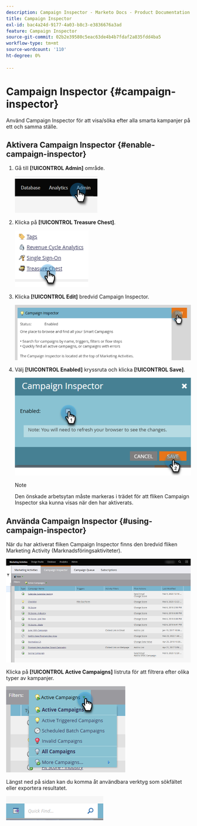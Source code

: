 ```yaml
---
description: Campaign Inspector - Marketo Docs - Product Documentation
title: Campaign Inspector
exl-id: bac4a24d-9177-4a03-b8c3-e3836676a3ad
feature: Campaign Inspector
source-git-commit: 02b2e39580c5eac63de4b4b7fdaf2a835fdd4ba5
workflow-type: tm+mt
source-wordcount: '110'
ht-degree: 0%

---
```


# Campaign Inspector {#campaign-inspector}

Använd Campaign Inspector för att visa/söka efter alla smarta kampanjer på ett och samma ställe.

## Aktivera Campaign Inspector {#enable-campaign-inspector}

1. Gå till **[!UICONTROL Admin]** område.

   ![](assets/campaign-inspector-1.png)

1. Klicka på **[!UICONTROL Treasure Chest]**.

   ![](assets/campaign-inspector-2.png)

1. Klicka **[!UICONTROL Edit]** bredvid Campaign Inspector.

   ![](assets/campaign-inspector-3.png)

1. Välj **[!UICONTROL Enabled]** kryssruta och klicka **[!UICONTROL Save]**.

   ![](assets/campaign-inspector-4.png)

   >[!NOTE]
   >
   >Den önskade arbetsytan måste markeras i trädet för att fliken Campaign Inspector ska kunna visas när den har aktiverats.

## Använda Campaign Inspector {#using-campaign-inspector}

När du har aktiverat fliken Campaign Inspector finns den bredvid fliken Marketing Activity (Marknadsföringsaktiviteter).

![](assets/campaign-inspector-5.png)

Klicka på **[!UICONTROL Active Campaigns]** listruta för att filtrera efter olika typer av kampanjer.

![](assets/campaign-inspector-6.png)

Längst ned på sidan kan du komma åt användbara verktyg som sökfältet eller exportera resultatet.

![](assets/campaign-inspector-7.png)
